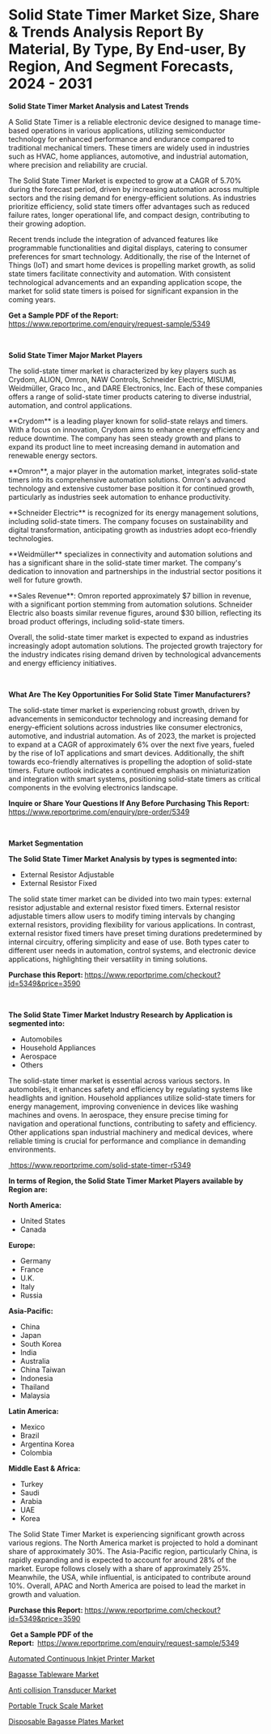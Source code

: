 <p><h1>Solid State Timer Market Size, Share & Trends Analysis Report By Material, By Type, By End-user, By Region, And Segment Forecasts, 2024 - 2031</h1></p><p><strong>Solid State Timer Market Analysis and Latest Trends</strong></p>
<p><p>A Solid State Timer is a reliable electronic device designed to manage time-based operations in various applications, utilizing semiconductor technology for enhanced performance and endurance compared to traditional mechanical timers. These timers are widely used in industries such as HVAC, home appliances, automotive, and industrial automation, where precision and reliability are crucial.</p><p>The Solid State Timer Market is expected to grow at a CAGR of 5.70% during the forecast period, driven by increasing automation across multiple sectors and the rising demand for energy-efficient solutions. As industries prioritize efficiency, solid state timers offer advantages such as reduced failure rates, longer operational life, and compact design, contributing to their growing adoption.</p><p>Recent trends include the integration of advanced features like programmable functionalities and digital displays, catering to consumer preferences for smart technology. Additionally, the rise of the Internet of Things (IoT) and smart home devices is propelling market growth, as solid state timers facilitate connectivity and automation. With consistent technological advancements and an expanding application scope, the market for solid state timers is poised for significant expansion in the coming years.</p></p>
<p><strong>Get a Sample PDF of the Report:&nbsp;</strong> <a href="https://www.reportprime.com/enquiry/request-sample/5349">https://www.reportprime.com/enquiry/request-sample/5349</a></p>
<p>&nbsp;</p>
<p><strong>Solid State Timer Major Market Players</strong></p>
<p><p>The solid-state timer market is characterized by key players such as Crydom, ALION, Omron, NAW Controls, Schneider Electric, MISUMI, Weidmüller, Graco Inc., and DARE Electronics, Inc. Each of these companies offers a range of solid-state timer products catering to diverse industrial, automation, and control applications.</p><p>**Crydom** is a leading player known for solid-state relays and timers. With a focus on innovation, Crydom aims to enhance energy efficiency and reduce downtime. The company has seen steady growth and plans to expand its product line to meet increasing demand in automation and renewable energy sectors.</p><p>**Omron**, a major player in the automation market, integrates solid-state timers into its comprehensive automation solutions. Omron's advanced technology and extensive customer base position it for continued growth, particularly as industries seek automation to enhance productivity. </p><p>**Schneider Electric** is recognized for its energy management solutions, including solid-state timers. The company focuses on sustainability and digital transformation, anticipating growth as industries adopt eco-friendly technologies.</p><p>**Weidmüller** specializes in connectivity and automation solutions and has a significant share in the solid-state timer market. The company's dedication to innovation and partnerships in the industrial sector positions it well for future growth.</p><p>**Sales Revenue**: Omron reported approximately $7 billion in revenue, with a significant portion stemming from automation solutions. Schneider Electric also boasts similar revenue figures, around $30 billion, reflecting its broad product offerings, including solid-state timers.</p><p>Overall, the solid-state timer market is expected to expand as industries increasingly adopt automation solutions. The projected growth trajectory for the industry indicates rising demand driven by technological advancements and energy efficiency initiatives.</p></p>
<p>&nbsp;</p>
<p><strong>What Are The Key Opportunities For Solid State Timer Manufacturers?</strong></p>
<p><p>The solid-state timer market is experiencing robust growth, driven by advancements in semiconductor technology and increasing demand for energy-efficient solutions across industries like consumer electronics, automotive, and industrial automation. As of 2023, the market is projected to expand at a CAGR of approximately 6% over the next five years, fueled by the rise of IoT applications and smart devices. Additionally, the shift towards eco-friendly alternatives is propelling the adoption of solid-state timers. Future outlook indicates a continued emphasis on miniaturization and integration with smart systems, positioning solid-state timers as critical components in the evolving electronics landscape.</p></p>
<p><strong>Inquire or Share Your Questions If Any Before Purchasing This Report:</strong> <a href="https://www.reportprime.com/enquiry/pre-order/5349">https://www.reportprime.com/enquiry/pre-order/5349</a></p>
<p>&nbsp;</p>
<p><strong>Market Segmentation</strong></p>
<p><strong>The Solid State Timer Market Analysis by types is segmented into:</strong></p>
<p><ul><li>External Resistor Adjustable</li><li>External Resistor Fixed</li></ul></p>
<p><p>The solid state timer market can be divided into two main types: external resistor adjustable and external resistor fixed timers. External resistor adjustable timers allow users to modify timing intervals by changing external resistors, providing flexibility for various applications. In contrast, external resistor fixed timers have preset timing durations predetermined by internal circuitry, offering simplicity and ease of use. Both types cater to different user needs in automation, control systems, and electronic device applications, highlighting their versatility in timing solutions.</p></p>
<p><strong>Purchase this Report:&nbsp;</strong><a href="https://www.reportprime.com/checkout?id=5349&price=3590">https://www.reportprime.com/checkout?id=5349&price=3590</a></p>
<p>&nbsp;</p>
<p><strong>The Solid State Timer Market Industry Research by Application is segmented into:</strong></p>
<p><ul><li>Automobiles</li><li>Household Appliances</li><li>Aerospace</li><li>Others</li></ul></p>
<p><p>The solid-state timer market is essential across various sectors. In automobiles, it enhances safety and efficiency by regulating systems like headlights and ignition. Household appliances utilize solid-state timers for energy management, improving convenience in devices like washing machines and ovens. In aerospace, they ensure precise timing for navigation and operational functions, contributing to safety and efficiency. Other applications span industrial machinery and medical devices, where reliable timing is crucial for performance and compliance in demanding environments.</p></p>
<p><a href="https://www.reportprime.com/solid-state-timer-r5349">&nbsp;https://www.reportprime.com/solid-state-timer-r5349</a></p>
<p><strong>In terms of Region, the Solid State Timer Market Players available by Region are:</strong></p>
<p>
    <p> <strong> North America: </strong>
        <ul>
            <li>United States</li>
            <li>Canada</li>
        </ul>
        </p> 
    <p> <strong> Europe: </strong>
        <ul>
            <li>Germany</li>
            <li>France</li>
            <li>U.K.</li>
            <li>Italy</li>
            <li>Russia</li>
        </ul>
        </p> 
    <p> <strong> Asia-Pacific: </strong>
        <ul>
            <li>China</li>
            <li>Japan</li>
            <li>South Korea</li>
            <li>India</li>
            <li>Australia</li>
            <li>China Taiwan</li>
            <li>Indonesia</li>
            <li>Thailand</li>
            <li>Malaysia</li>
        </ul>
        </p> 
    <p> <strong> Latin America: </strong>
        <ul>
            <li>Mexico</li>
            <li>Brazil</li>
            <li>Argentina Korea</li>
            <li>Colombia</li>
        </ul>
        </p> 
    <p> <strong> Middle East & Africa: </strong>
        <ul>
            <li>Turkey</li>
            <li>Saudi</li>
            <li>Arabia</li>
            <li>UAE</li>
            <li>Korea</li>
        </ul>
    </p>
    </p>
<p><p>The Solid State Timer Market is experiencing significant growth across various regions. The North America market is projected to hold a dominant share of approximately 30%. The Asia-Pacific region, particularly China, is rapidly expanding and is expected to account for around 28% of the market. Europe follows closely with a share of approximately 25%. Meanwhile, the USA, while influential, is anticipated to contribute around 10%. Overall, APAC and North America are poised to lead the market in growth and valuation.</p></p>
<p><strong>Purchase this Report: </strong><a href="https://www.reportprime.com/checkout?id=5349&price=3590">https://www.reportprime.com/checkout?id=5349&price=3590</a></p>
<p>&nbsp;<strong>Get a Sample PDF of the Report:&nbsp;&nbsp;</strong><a href="https://www.reportprime.com/enquiry/request-sample/5349">https://www.reportprime.com/enquiry/request-sample/5349</a></p>
<p><strong></strong></p>
<p><p><a href="https://github.com/mahnoor2003/Market-Research-Report-List-6/blob/main/automated-continuous-inkjet-printer-market.md">Automated Continuous Inkjet Printer Market</a></p><p><a href="https://issuu.com/reportprime-2/docs/bagasse-tableware-market-size-2030._8db85911c7e2d7">Bagasse Tableware Market</a></p><p><a href="https://github.com/ygfu6u/Market-Research-Report-List-1/blob/main/anti-collision-transducer-market.md">Anti collision Transducer Market</a></p><p><a href="https://www.linkedin.com/pulse/global-market-pulse-trends-growth-analysis-portable-truck-odeqe?trackingId=XmQhxK8oSfWqyNiK7aKVCA%3D%3D">Portable Truck Scale Market</a></p><p><a href="https://issuu.com/reportprime-2/docs/disposable-bagasse-plates-market-si_6b53705d2a5e66">Disposable Bagasse Plates Market</a></p></p>